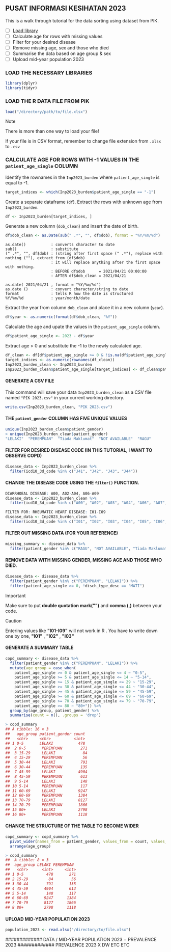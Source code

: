 ## PUSAT INFORMASI KESIHATAN 2023
This is a walk through tutorial for the data sorting using dataset from PIK.

- [ ] [Load library](#load-the-necessary-libraries)
- [ ] Calculate age for rows with missing values
- [ ] Filter for your desired disease
- [ ] Remove missing age, sex and those who died
- [ ] Summarise the data based on age group & sex
- [ ] Upload mid-year population 2023

### LOAD THE NECESSARY LIBRARIES
```r
library(dplyr)
library(tidyr)
```

### LOAD THE R DATA FILE FROM PIK
```r
load("/directory/path/to/file.xlsx")
```
>[!NOTE]
>There is more than one way to load your file!
>
> If your file is in CSV format, remember to change file extension from `.xlsx` to `.csv`

### CALCULATE AGE FOR ROWS WITH -1 VALUES IN THE `patient_age_single` COLUMN
Identify the rownames in the `Inp2023_burden` where `patient_age_single` is equal to -1.
```r
target_indices <- which(Inp2023_burden$patient_age_single == "-1")
```

Create a separate dataframe (`df`). Extract the rows with unknown age from `Inp2023_burden`.
```r
df <- Inp2023_burden[target_indices, ]
```

Generate a new column (`dob_clean`) and insert the date of birth.
```r
df$dob_clean <- as.Date(sub(" .*", "", df$dob), format = "%Y/%m/%d")
```
```
as.date()           : converts character to date
sub()               : substitute
(" .*", "", df$dob) : (string after first space (" .*"), replace with nothing (""), extract from (df$dob)
                    : it will replace anything after the first space with nothing.
                    : BEFORE df$dob      = 2021/04/21 00:00:00
                    : AFTER df$dob_clean = 2021/04/21

as.date( 2021/04/21 , format = "%Y/%m/%d")
as.date ()          : convert character/string to date
format              : tells R how the date is structured
%Y/%m/%d            : year/month/date
```

Extract the year from column `dob_clean` and place it in a new column (`year`).
```r
df$year <- as.numeric(format(df$dob_clean, "%Y"))
```

Calculate the age and upate the values in the `patient_age_single` column.
```r
df$patient_age_single <- 2023 - df$year
```

Extract age > 0 and substitute the -1 to the newly calculated age.
```r
df_clean <- df[df$patient_age_single >= 0 & !is.na(df$patient_age_single), ]
target_indices <- as.numeric(rownames(df_clean))
Inp2023_burden_clean <- Inp2023_burden
Inp2023_burden_clean$patient_age_single[target_indices] <- df_clean$patient_age_single
```
#### GENERATE A CSV FILE
This command will save your data `Inp2023_burden_clean` as a CSV file named `"PIK 2023.csv"` in your current working directory.
```r
write.csv(Inp2023_burden_clean, "PIK 2023.csv")
```

#### THE `patient_gender` COLUMN HAS FIVE UNIQUE VALUES
```r
unique(Inp2023_burden_clean$patient_gender)
> unique(Inp2023_burden_clean$patient_gender)
"LELAKI"  "PEREMPUAN"  "Tiada Maklumat"  "NOT AVAILABLE"  "RAGU"
```

#### FILTER FOR DESIRED DISEASE CODE (IN THIS TUTORIAL, I WANT TO OBSERVE COPD)
```r
disease_data <- Inp2023_burden_clean %>% 
  filter(icd10_3d_code %in% c("J41", "J42", "J43", "J44"))
```
#### CHANGE THE DISEASE CODE USING THE ```filter()``` FUNCTION.
```r
DIARRHOEAL DISEASE: A00, A02-A04, A06-A09
disease_data <- Inp2023_burden_clean %>% 
  filter(icd10_3d_code %in% c("A00", "A02", "A03", "A04", "A06", "A07", "A08", "A09")) 
```
```r
FILTER FOR: RHEUMATIC HEART DISEASE: I01-I09
disease_data <- Inp2023_burden_clean %>% 
  filter(icd10_3d_code %in% c("I01", "I02", "I03", "I04", "I05", "I06", "I07", "I08", "I09"))
```

#### FILTER OUT MISSING DATA (FOR YOUR REFERENCE)
```r
missing_summary <- disease_data %>%
  filter(patient_gender %in% c("RAGU", "NOT AVAILABLE", "Tiada Maklumat") |  patient_age_single == "-1")
```

#### REMOVE DATA WITH MISSING GENDER, MISSING AGE AND THOSE WHO DIED.
```r
disease_data <- disease_data %>%
  filter(patient_gender %in% c("PEREMPUAN", "LELAKI")) %>%
  filter(patient_age_single >= 0, !disch_type_desc == "MATI")

```


>[!IMPORTANT]
> Make sure to put **double quotation mark("")** and **comma (,)** between your code.

>[!CAUTION]
> Entering values like **"I01-I09"** will not work in R .
> You have to write down one by one, **"I01"** , **"I02"** , **"I03"**

#### GENERATE A SUMMARY TABLE
```r
copd_summary <- disease_data %>%
  filter(patient_gender %in% c("PEREMPUAN", "LELAKI")) %>%
  mutate(age_group = case_when(
    patient_age_single >= 0 & patient_age_single <= 4 ~ "0-5",
    patient_age_single >= 5 & patient_age_single <= 14 ~ "5-14",
    patient_age_single >= 15 & patient_age_single <= 29 ~ "15-29",
    patient_age_single >= 30 & patient_age_single <= 44 ~ "30-44",
    patient_age_single >= 45 & patient_age_single <= 59 ~ "45-59",
    patient_age_single >= 60 & patient_age_single <= 69 ~ "60-69",
    patient_age_single >= 70 & patient_age_single <= 79 ~ "70-79",
    patient_age_single >= 80 ~ "80+")) %>%
  group_by(age_group, patient_gender) %>%
  summarise(count = n(), .groups = 'drop')
```
```r
> copd_summary
## A tibble: 16 × 3
##   age_group patient_gender count
##   <chr>     <chr>          <int>
## 1 0-5       LELAKI           478
##  2 0-5       PEREMPUAN        271
##  3 15-29     LELAKI            84
##  4 15-29     PEREMPUAN         56
##  5 30-44     LELAKI           791
##  6 30-44     PEREMPUAN        135
##  7 45-59     LELAKI          4904
##  8 45-59     PEREMPUAN        613
##  9 5-14      LELAKI           148
## 10 5-14      PEREMPUAN        117
## 11 60-69     LELAKI          9247
## 12 60-69     PEREMPUAN       1384
## 13 70-79     LELAKI          8127
## 14 70-79     PEREMPUAN       1866
## 15 80+       LELAKI          2798
## 16 80+       PEREMPUAN       1118
```
#### CHANGE THE STRUCTURE OF THE TABLE TO BECOME WIDER
```r
copd_summary <- copd_summary %>%
  pivot_wider(names_from = patient_gender, values_from = count, values_fill = 0) %>%
  arrange(age_group)
```

```r
> copd_summary
##  A tibble: 8 × 3
##  age_group LELAKI PEREMPUAN
##   <chr>      <int>     <int>
## 1 0-5          478       271
## 2 15-29         84        56
## 3 30-44        791       135
## 4 45-59       4904       613
## 5 5-14         148       117
## 6 60-69       9247      1384
## 7 70-79       8127      1866
## 8 80+         2798      1118
```

#### UPLOAD MID-YEAR POPULATION 2023
```r
population_2023 <- read.xlsx("/directory/to/file.xlsx")
```

############# DATA / MID-YEAR POPULATION 2023 = PREVALENCE 2023
############# PREVALENCE 2023 X DW ETC ETC
